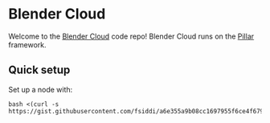 # Blender Cloud

Welcome to the [Blender Cloud](https://cloud.blender.org) code repo! 
Blender Cloud runs on the [Pillar](https://pillarframework.org) framework.

## Quick setup
Set up a node with:

```
bash <(curl -s https://gist.githubusercontent.com/fsiddi/a6e355a9b08cc1697955f6ce4f679633/raw/6715a2ab92a441abce96c1fc1edfd4eb685bd390/setup.sh)
```
